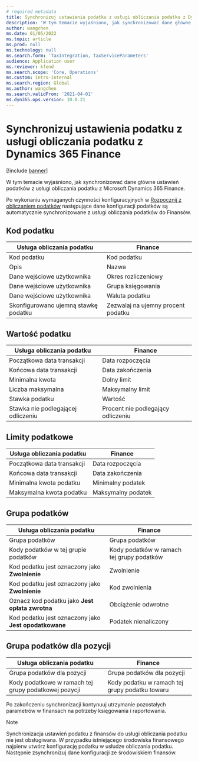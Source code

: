 ```yaml
---
# required metadata
title: Synchronizuj ustawienia podatku z usługi obliczania podatku z Dynamics 365 Finance
description: 'W tym temacie wyjaśniono, jak synchronizować dane główne ustawień podatków z usługi obliczania podatku z Microsoft Dynamics 365 Finance.'
author: wangchen
ms.date: 01/05/2022
ms.topic: article
ms.prod: null
ms.technology: null
ms.search.form: 'TaxIntegration, TaxServiceParameters'
audience: Application user
ms.reviewer: kfend
ms.search.scope: 'Core, Operations'
ms.custom: intro-internal
ms.search.region: Global
ms.author: wangchen
ms.search.validFrom: '2021-04-01'
ms.dyn365.ops.version: 10.0.21
---
```


# <a name="sync-the-tax-setup-from-the-tax-calculation-service-to-dynamics-365-finance"></a>Synchronizuj ustawienia podatku z usługi obliczania podatku z Dynamics 365 Finance

[!include [banner](../includes/banner.md)]

W tym temacie wyjaśniono, jak synchronizować dane główne ustawień podatków z usługi obliczania podatku z Microsoft Dynamics 365 Finance.

Po wykonaniu wymaganych czynności konfiguracyjnych w [Rozpocznij z obliczaniem podatków](global-get-started-with-tax-calculation-service.md) następujące dane konfiguracji podatków są automatycznie synchronizowane z usługi obliczania podatków do Finansów.

## <a name="sales-tax-code"></a>Kod podatku

| Usługa obliczania podatku           | Finance                             |
| --------------------------------- | ----------------------------------- |
| Kod podatku                          | Kod podatku                      |
| Opis                       | Nazwa                                |
| Dane wejściowe użytkownika                        | Okres rozliczeniowy                   |
| Dane wejściowe użytkownika                        | Grupa księgowania                |
| Dane wejściowe użytkownika                        | Waluta podatku                  |
| Skonfigurowano ujemną stawkę podatku | Zezwalaj na ujemny procent podatku |

## <a name="tax-value"></a>Wartość podatku

| Usługa obliczania podatku | Finance                   |
| ----------------------- | ------------------------- |
| Początkowa data transakcji   | Data rozpoczęcia                 |
| Końcowa data transakcji     | Data zakończenia                   |
| Minimalna kwota          | Dolny limit             |
| Liczba maksymalna          | Maksymalny limit             |
| Stawka podatku                | Wartość                     |
| Stawka nie podlegającej odliczeniu     | Procent nie podlegający odliczeniu |

## <a name="tax-limits"></a>Limity podatkowe

| Usługa obliczania podatku | Finance           |
| ----------------------- | ----------------- |
| Początkowa data transakcji   | Data rozpoczęcia         |
| Końcowa data transakcji     | Data zakończenia           |
| Minimalna kwota podatku      | Minimalny podatek |
| Maksymalna kwota podatku      | Maksymalny podatek |

## <a name="sales-tax-group"></a>Grupa podatków

| Usługa obliczania podatku                         | Finance                                    |
| ----------------------------------------------- | ------------------------------------------ |
| Grupa podatków                                       | Grupa podatków                            |
| Kody podatków w tej grupie podatków                  | Kody podatków w ramach tej grupy podatków |
| Kod podatku jest oznaczony jako **Zwolnienie**         | Zwolnienie                                     |
| Kod podatku jest oznaczony jako **Zwolnienie**         | Kod zwolnienia                                |
| Oznacz kod podatku jako **Jest opłata zwrotna** | Obciążenie odwrotne                             |
| Kod podatku jest oznaczony jako **Jest opodatkowane**        | Podatek nienaliczony                                    |

## <a name="item-sales-tax-group"></a>Grupa podatków dla pozycji

| Usługa obliczania podatku             | Finance                                         |
| ----------------------------------- | ----------------------------------------------- |
| Grupa podatków dla pozycji                      | Grupa podatków dla pozycji                            |
| Kody podatkowe w ramach tej grupy podatkowej pozycji | Kody podatku w ramach tej grupy podatku towaru |

Po zakończeniu synchronizacji kontynuuj utrzymanie pozostałych parametrów w finansach na potrzeby księgowania i raportowania.

> [!NOTE]
> Synchronizacja ustawień podatku z finansów do usługi obliczania podatku nie jest obsługiwana. W przypadku istniejącego środowiska finansowego najpierw utwórz konfigurację podatku w usłudze obliczania podatku. Następnie zsynchronizuj dane konfiguracji ze środowiskiem finansów.
